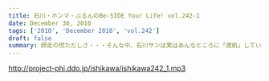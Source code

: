```yaml
---
title: 石川・ホンマ・ぶるんのBe-SIDE Your Life! vol.242-1
date: December 30, 2010
tags: ['2010', 'December 2010', 'vol.242']
draft: false
summary: 師走の慌ただしさ・・・そんな中、石川サンは実はあんなところに「渡航」していたようです。おみやげは「ビーフジャーキー」でした。NAMAE
---
```


http://project-phi.ddo.jp/ishikawa/ishikawa242_1.mp3